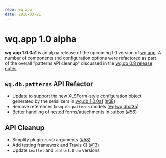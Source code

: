 ```yaml
---
repo: wq.app
date: 2016-03-21
---
```


# wq.app 1.0 alpha

**wq.app 1.0.0a1** is an alpha release of the upcoming 1.0 version of [wq.app](../wq.app/index.md).  A number of components and configuration options were refactored as part of the overall "patterns API cleanup" discussed in the [wq.db 0.8 release notes](./wq.db-0.8.0.md).

## `wq.db.patterns` API Refactor
- Update to support the new [XLSForm](https://xlsform.org)-style configuration object generated by the serializers in [wq.db 1.0.0a1](./wq.db-1.0.0a1.md) ([#38](https://github.com/wq/wq.app/issues/38))
- Remove references to `wq.db.patterns` models ([wq/wq.db#35](https://github.com/wq/wq.db/issues/35))
- Better handling of nested forms/attachments in outbox ([#56](https://github.com/wq/wq.app/issues/56))

## API Cleanup
- Simplify plugin `run()` arguments ([#58](https://github.com/wq/wq.app/issues/58))
- Add testing framework and Travis CI ([#13](https://github.com/wq/wq.app/issues/13))
- Update `Leaflet` and `Leaflet.Draw` versions
